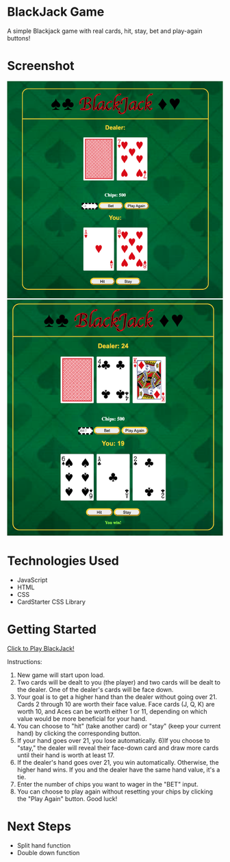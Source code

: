 # BlackJack Game

A simple Blackjack game with real cards, hit, stay, bet and play-again buttons!

# Screenshot

<img src="./Imgs/blackjack_final_wireframe1.png">
<img src="./Imgs/blackjack_final_wireframe3.png">

# Technologies Used

- JavaScript
- HTML
- CSS
- CardStarter CSS Library

# Getting Started

[Click to Play BlackJack!](https://seanh101.github.io/Blackjack-game/)

Instructions:
1) New game will start upon load.
2) Two cards will be dealt to you (the player) and two cards will be dealt to the dealer. One of the dealer's cards will be face down.
3) Your goal is to get a higher hand than the dealer without going over 21.
Cards 2 through 10 are worth their face value. Face cards (J, Q, K) are worth 10, and Aces can be worth either 1 or 11, depending on which value would be more beneficial for your hand.
4) You can choose to "hit" (take another card) or "stay" (keep your current hand) by clicking the corresponding button.
5) If your hand goes over 21, you lose automatically.
6)If you choose to "stay," the dealer will reveal their face-down card and draw more cards until their hand is worth at least 17.
7) If the dealer's hand goes over 21, you win automatically. Otherwise, the higher hand wins. If you and the dealer have the same hand value, it's a tie.
8) Enter the number of chips you want to wager in the "BET" input.
9) You can choose to play again without resetting your chips by clicking the "Play Again" button. Good luck!

# Next Steps

- Split hand function
- Double down function
